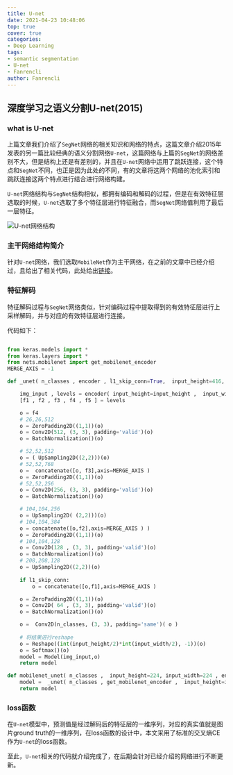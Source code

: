 ```yaml
---
title: U-net
date: 2021-04-23 10:48:06
top: true
cover: true
categories:
- Deep Learning
tags:
- semantic segmentation
- U-net
- Fanrencli
author: Fanrencli
---
```


## 深度学习之语义分割U-net(2015)

### what is U-net

上篇文章我们介绍了`SegNet`网络的相关知识和网络的特点，这篇文章介绍2015年发表的另一篇比较经典的语义分割网络`U-net`，这篇网络与上篇的`SegNet`的网络差别不大，但是结构上还是有差别的，并且在`U-net`网络中运用了跳跃连接，这个特点和`SegNet`不同，也正是因为此处的不同，有的文章将这两个网络的池化索引和跳跃连接这两个特点进行结合进行网络构建。

`U-net`网络结构与`SegNet`结构相似，都拥有编码和解码的过程，但是在有效特征层选取的时候，`U-net`选取了多个特征层进行特征融合，而`SegNet`网络值利用了最后一层特征。

![U-net网络结构](http://39.105.26.229:4567/20191109101342389.png)

### 主干网络结构简介

针对`U-net`网络，我们选取`MobileNet`作为主干网络，在之前的文章中已经介绍过，且给出了相关代码，此处给出[链接](http://fanrencli.cn/2021/04/20/feature-extractor/mobilenet/)。

### 特征解码

特征解码过程与`SegNet`网络类似，针对编码过程中提取得到的有效特征层进行上采样解码，并与对应的有效特征层进行连接。

代码如下：
```python

from keras.models import *
from keras.layers import *
from nets.mobilenet import get_mobilenet_encoder
MERGE_AXIS = -1

def _unet( n_classes , encoder , l1_skip_conn=True,  input_height=416, input_width=608  ):

	img_input , levels = encoder( input_height=input_height ,  input_width=input_width )
	[f1 , f2 , f3 , f4 , f5 ] = levels 

	o = f4
	# 26,26,512
	o = ZeroPadding2D((1,1))(o)
	o = Conv2D(512, (3, 3), padding='valid')(o)
	o = BatchNormalization()(o)

	# 52,52,512
	o = ( UpSampling2D((2,2)))(o)
	# 52,52,768
	o =  concatenate([o, f3],axis=MERGE_AXIS )  
	o = ZeroPadding2D((1,1))(o)
	# 52,52,256
	o = Conv2D(256, (3, 3), padding='valid')(o)
	o = BatchNormalization()(o)

	# 104,104,256
	o = UpSampling2D( (2,2)))(o)
	# 104,104,384
	o = concatenate([o,f2],axis=MERGE_AXIS ) )
	o = ZeroPadding2D((1,1))(o)
	# 104,104,128
	o = Conv2D(128 , (3, 3), padding='valid')(o)
	o = BatchNormalization()(o)
	# 208,208,128
	o = UpSampling2D((2,2))(o)
	
	if l1_skip_conn:
		o = concatenate([o,f1],axis=MERGE_AXIS )

	o = ZeroPadding2D((1,1))(o)
	o = Conv2D( 64 , (3, 3), padding='valid')(o)
	o = BatchNormalization()(o)

	o =  Conv2D(n_classes, (3, 3), padding='same')( o )
	
	# 将结果进行reshape
	o = Reshape((int(input_height/2)*int(input_width/2), -1))(o)
	o = Softmax()(o)
	model = Model(img_input,o)
	return model

def mobilenet_unet( n_classes ,  input_height=224, input_width=224 , encoder_level=3):
	model =  _unet( n_classes , get_mobilenet_encoder ,  input_height=input_height, input_width=input_width  )
	return model
```
### loss函数

在`U-net`模型中，预测值是经过解码后的特征层的一维序列，对应的真实值就是图片ground truth的一维序列，在loss函数的设计中，本文采用了标准的交叉熵CE作为`U-net`的loss函数。

至此，`U-net`相关的代码就介绍完成了，在后期会针对已经介绍的网络进行不断更新。



